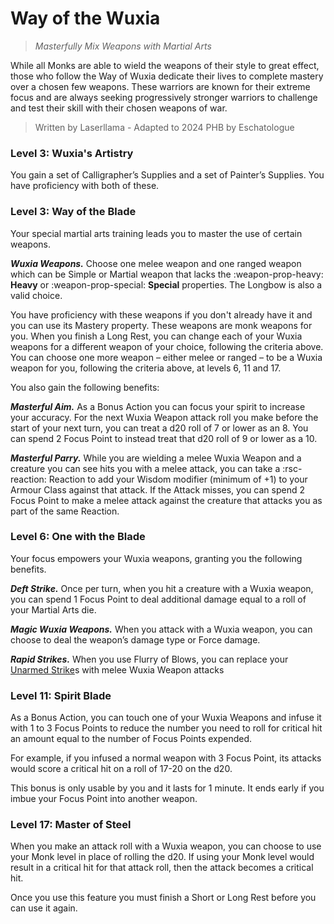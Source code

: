 # Way of the Wuxia

> *Masterfully Mix Weapons with Martial Arts*

While all Monks are able to wield the weapons of their style to great effect, those who follow the Way of Wuxia dedicate their lives to complete mastery over a chosen few weapons. These warriors are known for their extreme focus and are always seeking progressively stronger warriors to challenge and test their skill with their chosen weapons of war.

> Written by Laserllama - Adapted to 2024 PHB by Eschatologue

### Level 3: Wuxia's Artistry 

You gain a set of Calligrapher’s Supplies and a set of Painter’s Supplies. You have proficiency with both of these.

### Level 3: Way of the Blade

Your special martial arts training leads you to master the use of certain weapons.

***Wuxia Weapons.*** Choose one melee weapon and one ranged weapon which can be Simple or Martial weapon that lacks the :weapon-prop-heavy: **Heavy** or :weapon-prop-special: **Special** properties. The Longbow is also a valid choice.  

You have proficiency with these weapons if you don't already have it and you can use its Mastery property. These weapons are monk weapons for you. When you finish a Long Rest, you can change each of your Wuxia weapons for a different weapon of your choice, following the criteria above. You can choose one more weapon – either melee or ranged – to be a Wuxia weapon for you, following the criteria above, at levels 6, 11 and 17.

You also gain the following benefits:

***Masterful Aim.*** As a Bonus Action you can focus your spirit to increase your accuracy. For the next Wuxia Weapon attack roll you make before the start of your next turn, you can treat a d20 roll of 7 or lower as an 8. You can spend 2 Focus Point to instead treat that d20 roll of 9 or lower as a 10.

***Masterful Parry.*** While you are wielding a melee Wuxia Weapon and a creature you can see hits you with a melee attack, you can take a :rsc-reaction: Reaction to add your Wisdom modifier (minimum of +1) to your Armour Class against that attack. If the Attack misses, you can spend 2 Focus Point to make a melee attack against the creature that attacks you as part of the same Reaction.

### Level 6: One with the Blade

Your focus empowers your Wuxia weapons, granting you the following benefits.

***Deft Strike.*** Once per turn, when you hit a creature with a Wuxia weapon, you can spend 1 Focus Point to deal additional damage equal to a roll of your Martial Arts die.

***Magic Wuxia Weapons.*** When you attack with a Wuxia weapon, you can choose to deal the weapon’s damage type or Force damage.

***Rapid Strikes.*** When you use Flurry of Blows, you can replace your [Unarmed Strike]s with melee Wuxia Weapon attacks

### Level 11: Spirit Blade

As a Bonus Action, you can touch one of your Wuxia Weapons and infuse it with 1 to 3 Focus Points to reduce the number you need to roll for critical hit an amount equal to the number of Focus Points expended.

For example, if you infused a normal weapon with 3 Focus Point, its attacks would score a critical hit on a roll of 17-20 on the d20.

This bonus is only usable by you and it lasts for 1 minute. It ends early if you imbue your Focus Point into another weapon.

### Level 17: Master of Steel

When you make an attack roll with a Wuxia weapon, you can choose to use your Monk level in place of rolling the d20. If using your Monk level would result in a critical hit for that attack roll, then the attack becomes a critical hit.

Once you use this feature you must finish a Short or Long Rest before you can use it again.

[Unarmed Strike]: ../../gameplay/phb/actions/options.md#unarmed-strike
